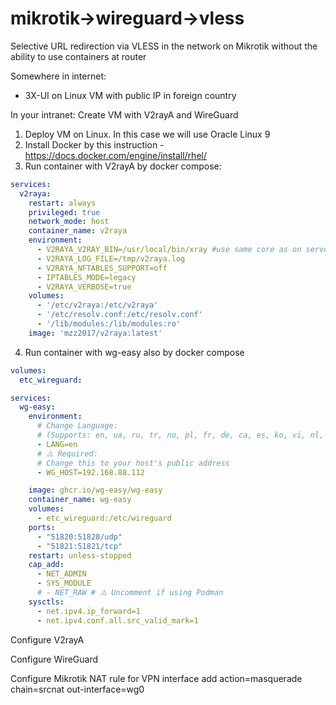 # mikrotik->wireguard->vless
Selective URL redirection via VLESS in the network on Mikrotik without the ability to use containers at router

Somewhere in internet:
 - 3X-UI on Linux VM with public IP in foreign country

In your intranet: Create VM with V2rayA and WireGuard
 1. Deploy VM on Linux. In this case we will use Oracle Linux 9
 2. Install Docker by this instruction - https://docs.docker.com/engine/install/rhel/
 3. Run container with V2rayA by docker compose:
```yaml
services:
  v2raya:
    restart: always
    privileged: true
    network_mode: host
    container_name: v2raya
    environment:
      - V2RAYA_V2RAY_BIN=/usr/local/bin/xray #use same core as on server side (3x-ui in this case)
      - V2RAYA_LOG_FILE=/tmp/v2raya.log
      - V2RAYA_NFTABLES_SUPPORT=off
      - IPTABLES_MODE=legacy
      - V2RAYA_VERBOSE=true
    volumes:
      - '/etc/v2raya:/etc/v2raya'
      - '/etc/resolv.conf:/etc/resolv.conf'
      - '/lib/modules:/lib/modules:ro'
    image: 'mzz2017/v2raya:latest'
```
 4. Run container with wg-easy also by docker compose
```yaml
volumes:
  etc_wireguard:

services:
  wg-easy:
    environment:
      # Change Language:
      # (Supports: en, ua, ru, tr, no, pl, fr, de, ca, es, ko, vi, nl, is, pt, chs, cht, it, th, hi)
      - LANG=en
      # ⚠️ Required:
      # Change this to your host's public address
      - WG_HOST=192.168.88.112

    image: ghcr.io/wg-easy/wg-easy
    container_name: wg-easy
    volumes:
      - etc_wireguard:/etc/wireguard
    ports:
      - "51820:51820/udp"
      - "51821:51821/tcp"
    restart: unless-stopped
    cap_add:
      - NET_ADMIN
      - SYS_MODULE
      # - NET_RAW # ⚠️ Uncomment if using Podman 
    sysctls:
      - net.ipv4.ip_forward=1
      - net.ipv4.conf.all.src_valid_mark=1
```
Configure V2rayA

Configure WireGuard

Configure Mikrotik
NAT rule for VPN interface
add action=masquerade chain=srcnat out-interface=wg0
